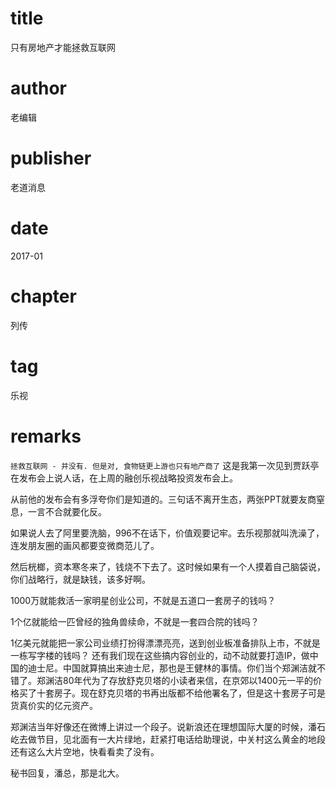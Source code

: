 # title
只有房地产才能拯救互联网

# author
老编辑

# publisher
老道消息

# date
2017-01

# chapter
列传

# tag
乐视

# remarks
`拯救互联网 - 并没有. 但是对, 食物链更上游也只有地产商了`
这是我第一次见到贾跃亭在发布会上说人话，在上周的融创乐视战略投资发布会上。


从前他的发布会有多浮夸你们是知道的。三句话不离开生态，两张PPT就要友商窒息，一言不合就要化反。


如果说人去了阿里要洗脑，996不在话下，价值观要记牢。去乐视那就叫洗澡了，连发朋友圈的画风都要变微商范儿了。

然后桄榔，资本寒冬来了，钱烧不下去了。这时候如果有一个人摸着自己脑袋说，你们战略行，就是缺钱，该多好啊。


1000万就能救活一家明星创业公司，不就是五道口一套房子的钱吗？

1个亿就能给一匹曾经的独角兽续命，不就是一套四合院的钱吗？

1亿美元就能把一家公司业绩打扮得漂漂亮亮，送到创业板准备排队上市，不就是一栋写字楼的钱吗？
还有我们现在这些搞内容创业的，动不动就要打造IP，做中国的迪士尼。中国就算搞出来迪士尼，那也是王健林的事情。你们当个郑渊洁就不错了。郑渊洁80年代为了存放舒克贝塔的小读者来信，在京郊以1400元一平的价格买了十套房子。现在舒克贝塔的书再出版都不给他署名了，但是这十套房子可是货真价实的亿元资产。

郑渊洁当年好像还在微博上讲过一个段子。说新浪还在理想国际大厦的时候，潘石屹去做节目，见北面有一大片绿地，赶紧打电话给助理说，中关村这么黄金的地段还有这么大片空地，快看看卖了没有。


秘书回复，潘总，那是北大。

